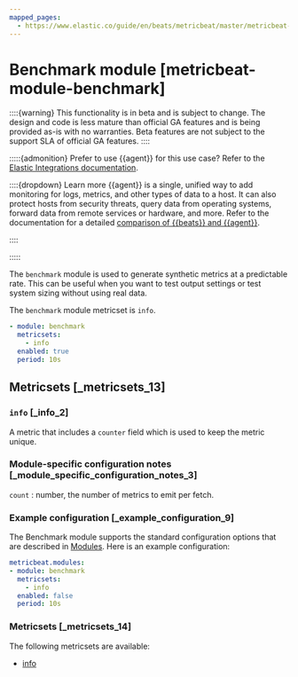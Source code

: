```yaml
---
mapped_pages:
  - https://www.elastic.co/guide/en/beats/metricbeat/master/metricbeat-module-benchmark.html
---
```


# Benchmark module [metricbeat-module-benchmark]

::::{warning}
This functionality is in beta and is subject to change. The design and code is less mature than official GA features and is being provided as-is with no warranties. Beta features are not subject to the support SLA of official GA features.
::::


:::::{admonition} Prefer to use {{agent}} for this use case?
Refer to the [Elastic Integrations documentation](integration-docs://reference/index.md).

::::{dropdown} Learn more
{{agent}} is a single, unified way to add monitoring for logs, metrics, and other types of data to a host. It can also protect hosts from security threats, query data from operating systems, forward data from remote services or hardware, and more. Refer to the documentation for a detailed [comparison of {{beats}} and {{agent}}](docs-content://manage-data/ingest/tools.md).

::::


:::::


The `benchmark` module is used to generate synthetic metrics at a predictable rate.  This can be useful when you want to test output settings or test system sizing without using real data.

The `benchmark` module metricset is `info`.

```yaml
- module: benchmark
  metricsets:
    - info
  enabled: true
  period: 10s
```


## Metricsets [_metricsets_13]


### `info` [_info_2]

A metric that includes a `counter` field which is used to keep the metric unique.


### Module-specific configuration notes [_module_specific_configuration_notes_3]

`count`
:   number, the number of metrics to emit per fetch.


### Example configuration [_example_configuration_9]

The Benchmark module supports the standard configuration options that are described in [Modules](configuration-metricbeat.md). Here is an example configuration:

```yaml
metricbeat.modules:
- module: benchmark
  metricsets:
    - info
  enabled: false
  period: 10s
```


### Metricsets [_metricsets_14]

The following metricsets are available:

* [info](metricbeat-metricset-benchmark-info.md)


